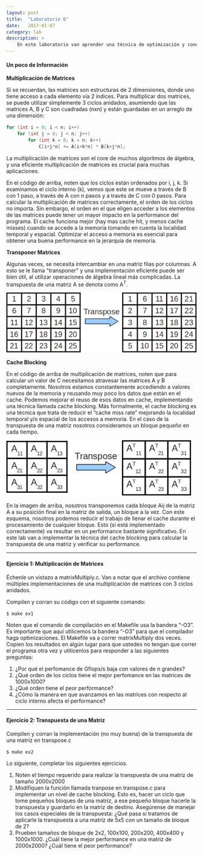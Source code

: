 ```yaml
---
layout: post
title:  "Laboratorio 6"
date:   2017-01-07
category: lab
description: >
    En este laboratorio van aprender una técnica de optimización y conocerán como se manejan los datos internamente.
---
```


#### Un poco de Información

**Multiplicación de Matrices**

Si se recuerdan, las matrices son estructuras de 2 dimensiones, donde uno tiene acceso a cada elemento vía 2 índices. Para multiplicar dos matrices, se puede utilizar simplemente 3 ciclos anidados, asumiendo que las matrices A, B y C son cuadradas (nxn) y están guardadas en un arreglo de una dimensión:

```c
for (int i = 0; i < n; i++)
    for (int j = 0; j < n; j++)
        for (int k = 0; k < n; k++)
            C[i+j*n] += A[i+k*n] * B[k+j*n];
```

La multiplicación de matrices son el core de muchos algoritmos de álgebra, y una eficiente multiplicación de matrices es crucial para muchas aplicaciones.

En el código de arriba, noten que los ciclos están ordenados por i, j, k. Si examinamos el ciclo interno (k), vemos que este se mueve a través de B con 1 paso, a través de A con n pasos y a través de C con 0 pasos. Para calcular la multiplicación de matrices correctamente, el orden de los ciclos no importa. Sin embargo, el orden en el que eligen acceder a los elementos de las matrices puede tener un mayor impacto en la performance del programa. El cache funciona mejor (hay mas cache hit, y menos cache misses) cuando se accede a la memoria tomando en cuenta la localidad temporal y espacial. Optimizar el acceso a memoria es esencial para obtener una buena performance en la jerarquía de memoria.

**Transponer Matrices**

Algunas veces, se necesita intercambiar en una matriz filas por columnas. A esto se le llama "transponer" y una implementación eficiente puede ser bien útil, al utilizar operaciones de álgebra lineal más complicadas. La transpuesta de una matriz A se denota como A<sup>T</sup>.

![fig1](/assets/img/labs/matTnorm.png)

**Cache Blocking**

En el código de arriba de multiplicación de matrices, noten que para calcular un valor de C necesitamos atravesar las matrices A y B completamente. Nosotros estamos constantemente accediendo a valores nuevos de la memoria y reusando muy poco los datos que están en el cache. Podemos mejorar el reuso de esos datos en cache, implementando una técnica llamada cache blocking. Más formalmente, el cache blocking es una técnica que trata de reducir el “cache miss rate” mejorando la localidad temporal y/o espacial de los accesos a memoria. En el caso de la transpuesta de una matriz nosotros consideramos un bloque pequeño en cada tiempo.

![fig2](/assets/img/labs/matTblock.png)

En la imagen de arriba, nosotros transponemos cada bloque Aij de la matriz A a su posición final en la matriz de salida, un bloque a la vez. Con este esquema, nosotros podemos reducir el trabajo de llenar el cache durante el procesamiento de cualquier bloque. Esto (si está implementado correctamente) va resultar en un performance bastante significativo. En este lab van a implementar la técnica del cache blocking para calcular la transpuesta de una matriz y verificar su performance.

***

#### Ejercicio 1: Multiplicación de Matrices

Échenle un vistazo a matrixMultiply.c. Van a notar que el archivo contiene múltiples implementaciones de una multiplicación de matrices con 3 ciclos anidados.

Compilen y corran su código con el siguiente comando:

```shell
$ make ex1
```

Noten que el comando de compilación en el Makefile usa la bandera “-O3”. Es importante que aquí utilicemos la bandera “-O3” para que el compilador haga optimizaciones. El Makefile va a correr matrixMultiply dos veces. Copien los resultados en algún lugar para que ustedes no tengan que correr el programa otra vez y utilícenlos para responder a las siguientes preguntas:

1. ¿Por qué el perfomance de Gflops/s baja con valores de n grandes?
2. ¿Qué orden de los ciclos tiene el mejor perfomance en las matrices de 1000x1000?
3. ¿Qué orden tiene el peor performance?
4. ¿Cómo la manera en que avanzamos en las matrices con respecto al ciclo interno afecta el performance?

***

#### Ejercicio 2: Transpuesta de una Matriz

Compilen y corran la implementación (no muy buena) de la transpuesta de una matriz en transpose.c

```shell
$ make ex2
```

Lo siguiente, completar los siguientes ejercicios.

1. Noten el tiempo requerido para realizar la transpuesta de una matriz de tamaño 2000x2000
2. Modifiquen la función llamada tranpose en transpose.c para implementar un nivel de cache blocking. Esto es, hacer un ciclo que tome pequeños bloques de una matriz, a ese pequeño bloque hacerle la transpuesta y guardarlo en la matriz de destino. Asegúrense de manejar los casos especiales de la transpuesta: ¿Qué pasa si tratamos de aplicarle la transpuesta a una matriz de 5x5 con un tamaño de bloque de 2?
3. Prueben tamaños de bloque de 2x2, 100x100, 200x200, 400x400 y 1000x1000. ¿Cuál tiene la mejor performance en una matriz de 2000x2000? ¿Cuál tiene el peor performance?
